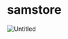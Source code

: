# samstore
![Untitled](https://github.com/user-attachments/assets/2637a4ff-a6e7-487b-98eb-c22a59550029)
